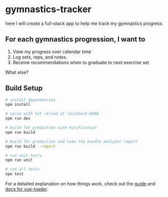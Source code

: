 # gymnastics-tracker

here I will create a full-stack app to help me track my gymnastics progress.

## For each gymnastics progression, I want to

1. View my progress over calendar time
2. Log sets, reps, and notes.
3. Receive recommendations when to graduate to next exercise set

What else?

## Build Setup

``` bash
# install dependencies
npm install

# serve with hot reload at localhost:8080
npm run dev

# build for production with minification
npm run build

# build for production and view the bundle analyzer report
npm run build --report

# run unit tests
npm run unit

# run all tests
npm test
```

For a detailed explanation on how things work, check out the [guide](http://vuejs-templates.github.io/webpack/) and [docs for vue-loader](http://vuejs.github.io/vue-loader).
